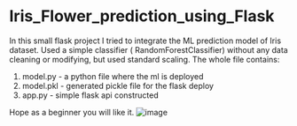 # Iris_Flower_prediction_using_Flask

In this small flask project I tried to integrate the ML prediction model of Iris dataset. Used a simple classifier ( RandomForestClassifier) without any data cleaning or modifying, but used standard scaling.
The whole file contains:
1. model.py - a python file where the ml is deployed
2. model.pkl - generated pickle file for the flask deploy
3. app.py - simple flask api constructed

Hope as a beginner you will like it.
![image](https://github.com/TTReza/Iris_Flower_prediction_using_Flask/assets/65496488/cb52c427-6eef-46cf-af14-a04764b0ecd7)
